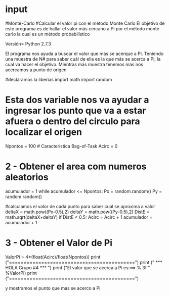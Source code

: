# input
#Monte-Carlo
#Calcular el valor  pi con el método Monte Carlo
El objetivo de este programa es de hallar el valor más cercano a Pi por el método monte carlo la cual es un método probabilístico 

Versión=   Python 2.7.3

El programa nos ayuda a buscar el valor  que más se acerque a Pi.
Teniendo una muestra de N# para saber cuál de ella es la que más se acerca a Pi,  la cual va hacer el objetivo.
Mientras más  muestra tenemos más nos acercamos a punto de origen 

#declaramos la liberias 
import math
import random

# Esta dos variable nos va ayudar a ingresar los punto que va a estar afuera o dentro del circulo para localizar el origen 
Npontos = 100  # Caracteristica Bag-of-Task
Acirc = 0

# 2 - Obtener  el area com numeros aleatorios
acumulador = 1
while acumulador <= Npontos:
    Px = random.random()
    Py = random.random()
    
#calculamos el valor de cada punto para saber cual se aproxima a valor 
    deltaX = math.pow((Px-0.5),2)
    deltaY = math.pow((Py-0.5),2)
    DistE = math.sqrt(deltaX+deltaY)
    if DistE < 0.5:
        Acirc = Acirc + 1
    acumulador = acumulador + 1

# 3 - Obtener el Valor de Pi
ValorPi = 4*(float(Acirc)/float(Npontos))
print ("===========================================")
print ("     ***  HOLA  Grupo #4   ***            ")
print ("El valor que se acerca a Pi  es:==>  %.3f      " %ValorPi)
print ("===========================================")

y mostramos el punto que mas se acerco a Pi

